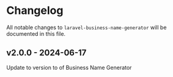 # Changelog

All notable changes to `laravel-business-name-generator` will be documented in this file.

## v2.0.0 - 2024-06-17

Update to version to of Business Name Generator
